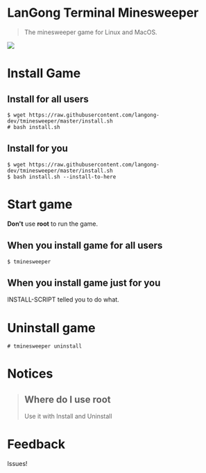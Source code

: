 # LanGong Terminal Minesweeper

> The minesweeper game for Linux and MacOS.

![](http://516wjy.xyz:516/img/tminesweeper.png)

# Install Game

## Install for all users

```
$ wget https://raw.githubusercontent.com/langong-dev/tminesweeper/master/install.sh
# bash install.sh
```

## Install for you

```
$ wget https://raw.githubusercontent.com/langong-dev/tminesweeper/master/install.sh
$ bash install.sh --install-to-here
```

# Start game

**Don't** use **root** to run the game.

## When you install game for all users

```
$ tminesweeper
```

## When you install game just for you

INSTALL-SCRIPT telled you to do what.

# Uninstall game

```
# tminesweeper uninstall
```

# Notices

> ## Where do I use root
> 
> Use it with Install and Uninstall

# Feedback

Issues!
